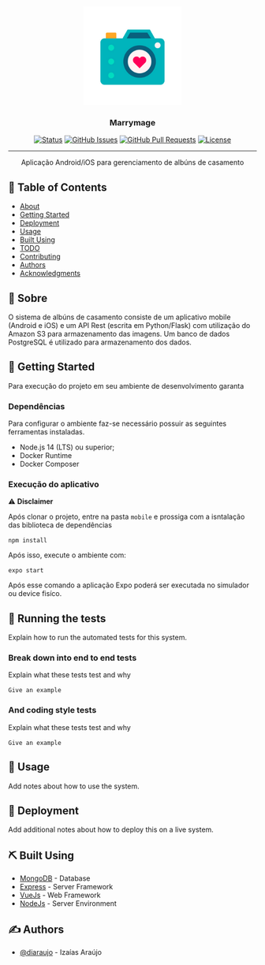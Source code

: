 <p align="center">
  <a href="" rel="noopener">
 <img width=200px height=200px src="mobile/src/assets/images/icon.png" alt="Project logo"></a>
</p>

<h3 align="center">Marrymage</h3>


<div align="center">

[![Status](https://img.shields.io/badge/status-active-success.svg)]()
[![GitHub Issues](https://img.shields.io/github/issues/kylelobo/The-Documentation-Compendium.svg)](https://github.com/kylelobo/The-Documentation-Compendium/issues)
[![GitHub Pull Requests](https://img.shields.io/github/issues-pr/kylelobo/The-Documentation-Compendium.svg)](https://github.com/kylelobo/The-Documentation-Compendium/pulls)
[![License](https://img.shields.io/badge/license-MIT-blue.svg)](/LICENSE)

</div>

---

<p align="center"> Aplicação Android/iOS para gerenciamento de albúns de casamento
    <br> 
</p>

## 📝 Table of Contents

- [About](#about)
- [Getting Started](#getting_started)
- [Deployment](#deployment)
- [Usage](#usage)
- [Built Using](#built_using)
- [TODO](../TODO.md)
- [Contributing](../CONTRIBUTING.md)
- [Authors](#authors)
- [Acknowledgments](#acknowledgement)

## 🧐 Sobre <a name = "about"></a>

O sistema de albúns de casamento consiste de um aplicativo mobile (Android e iOS) e um API Rest (escrita em Python/Flask) com utilização do Amazon S3 para armazenamento das imagens. Um banco de dados PostgreSQL é utilizado para armazenamento dos dados.


## 🏁 Getting Started <a name = "getting_started"></a>

Para execução do projeto em seu ambiente de desenvolvimento garanta 

### Dependências

Para configurar o ambiente faz-se necessário possuir as seguintes ferramentas instaladas.

- Node.js 14 (LTS) ou superior;
- Docker Runtime
- Docker Composer

### Execução do aplicativo

<callout>
 ⚠️ <b>Disclaimer</b>
</callout>

Após clonar o projeto, entre na pasta `mobile` e prossiga com a isntalação das biblioteca de dependências 


```
npm install
```

Após isso, execute o ambiente com:

```
expo start
```

Após esse comando a aplicação Expo poderá ser executada no simulador ou device fisíco. 

## 🔧 Running the tests <a name = "tests"></a>

Explain how to run the automated tests for this system.

### Break down into end to end tests

Explain what these tests test and why

```
Give an example
```

### And coding style tests

Explain what these tests test and why

```
Give an example
```

## 🎈 Usage <a name="usage"></a>

Add notes about how to use the system.

## 🚀 Deployment <a name = "deployment"></a>

Add additional notes about how to deploy this on a live system.

## ⛏️ Built Using <a name = "built_using"></a>

- [MongoDB](https://www.mongodb.com/) - Database
- [Express](https://expressjs.com/) - Server Framework
- [VueJs](https://vuejs.org/) - Web Framework
- [NodeJs](https://nodejs.org/en/) - Server Environment

## ✍️ Authors <a name = "authors"></a>

- [@diaraujo](https://github.com/diaraujo13) - Izaías Araújo

